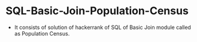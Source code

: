 # SQL-Basic-Join-Population-Census
- It consists of solution of hackerrank of SQL of Basic Join module called as Population Census.
